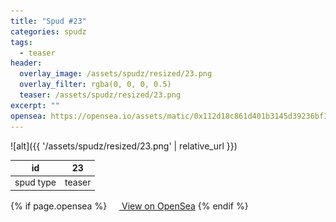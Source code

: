 ```yaml
---
title: "Spud #23"
categories: spudz
tags:
  - teaser
header:
  overlay_image: /assets/spudz/resized/23.png
  overlay_filter: rgba(0, 0, 0, 0.5)
  teaser: /assets/spudz/resized/23.png
excerpt: ""
opensea: https://opensea.io/assets/matic/0x112d18c861d401b3145d39236bf149f01e18beed/23
---
```

![alt]({{ '/assets/spudz/resized/23.png' | relative_url }})

| id | 23 |
|-|-|
| spud type | teaser |

{% if page.opensea %}
<a href="{{page.opensea}}" class="btn btn--info" onclick="window.open(this.href, '_blank'); return false;"><img src="/assets/images/opensea.svg" width="16px"><span>  View on OpenSea</span></a>
{% endif %}
